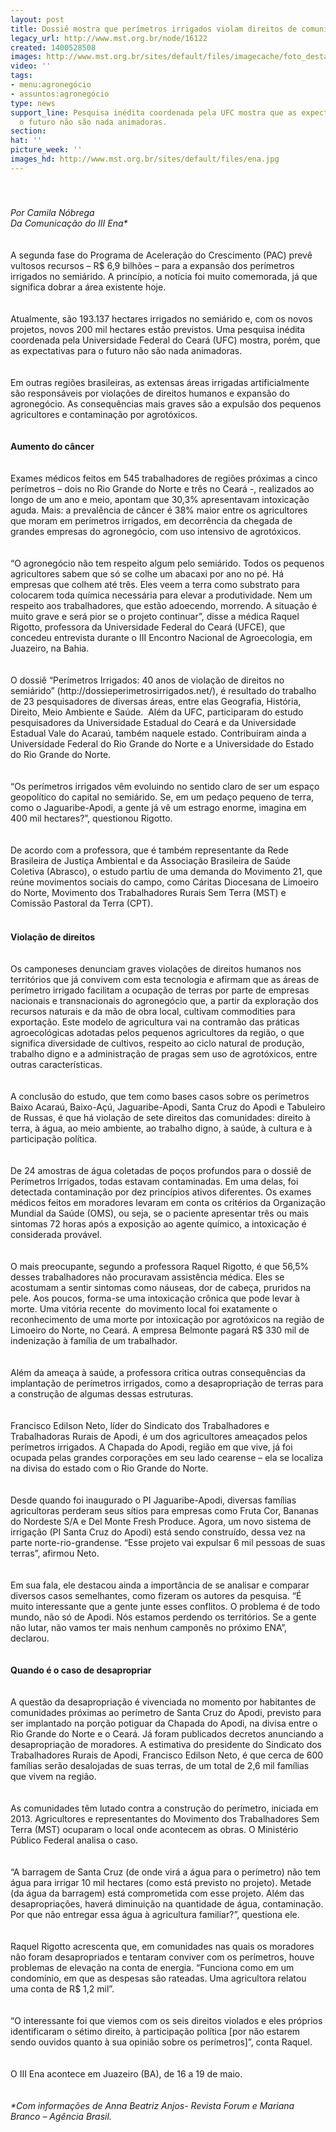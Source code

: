```yaml
---
layout: post
title: Dossiê mostra que perímetros irrigados violam direitos de comunidades rurais
legacy_url: http://www.mst.org.br/node/16122
created: 1400528508
images: http://www.mst.org.br/sites/default/files/imagecache/foto_destaque/ena.jpg
video: ''
tags:
- menu:agronegócio
- assuntos:agronegócio
type: news
support_line: Pesquisa inédita coordenada pela UFC mostra que as expectativas para
  o futuro não são nada animadoras.
section: 
hat: ''
picture_week: ''
images_hd: http://www.mst.org.br/sites/default/files/ena.jpg
---
```

<div><img style="margin: 10px;" src="http://www.mst.org.br/sites/default/files/ena.jpg" alt="">&nbsp;</div><div><em><br>Por Camila Nóbrega<br>Da Comunicação do III Ena*<br></em></div><div>&nbsp;</div><div><br>A segunda fase do Programa de Aceleração do Crescimento (PAC) prevê vultosos recursos – R$ 6,9 bilhões – para a expansão dos perímetros irrigados no semiárido. A princípio, a notícia foi muito comemorada, já que significa dobrar a área existente hoje.</div><div>&nbsp;</div><div><br>Atualmente, são 193.137 hectares irrigados no semiárido e, com os novos projetos, novos 200 mil hectares estão previstos. Uma pesquisa inédita coordenada pela Universidade Federal do Ceará (UFC) mostra, porém, que as expectativas para o futuro não são nada animadoras.</div><div>&nbsp;</div><div><br>Em outras regiões brasileiras, as extensas áreas irrigadas artificialmente são responsáveis por violações de direitos humanos e expansão do agronegócio. As consequências mais graves são a expulsão dos pequenos agricultores e contaminação por agrotóxicos.</div><div>&nbsp;</div><div><br><strong>Aumento do câncer</strong></div><div><br><br>Exames médicos feitos em 545 trabalhadores de regiões próximas a cinco perímetros – dois no Rio Grande do Norte e três no Ceará -, realizados ao longo de um ano e meio, apontam que 30,3% apresentavam intoxicação aguda. Mais: a prevalência de câncer é 38% maior entre os agricultores que moram em perímetros irrigados, em decorrência da chegada de grandes empresas do agronegócio, com uso intensivo de agrotóxicos.</div><div>&nbsp;</div><div><br>“O agronegócio não tem respeito algum pelo semiárido. Todos os pequenos agricultores sabem que só se colhe um abacaxi por ano no pé. Há empresas que colhem até três. Eles veem a terra como substrato para colocarem toda química necessária para elevar a produtividade. Nem um respeito aos trabalhadores, que estão adoecendo, morrendo. A situação é muito grave e será pior se o projeto continuar”, disse a médica Raquel Rigotto, professora da Universidade Federal do Ceará (UFCE), que concedeu entrevista durante o III Encontro Nacional de Agroecologia, em Juazeiro, na Bahia.</div><div>&nbsp;</div><div><br>O dossiê “Perímetros Irrigados: 40 anos de violação de direitos no semiárido” (http://dossieperimetrosirrigados.net/), é resultado do trabalho de 23 pesquisadores de diversas áreas, entre elas Geografia, História, Direito, Meio Ambiente e Saúde. &nbsp;Além da UFC, participaram do estudo pesquisadores da Universidade Estadual do Ceará e da Universidade Estadual Vale do Acaraú, também naquele estado. Contribuíram ainda a Universidade Federal do Rio Grande do Norte e a Universidade do Estado do Rio Grande do Norte.</div><div><br><br>“Os perímetros irrigados vêm evoluindo no sentido claro de ser um espaço geopolítico do capital no semiárido. Se, em um pedaço pequeno de terra, como o Jaguaribe-Apodi, a gente já vê um estrago enorme, imagina em 400 mil hectares?”, questionou Rigotto.</div><div>&nbsp;</div><div><br>De acordo com a professora, que é também representante da Rede Brasileira de Justiça Ambiental e da Associação Brasileira de Saúde Coletiva (Abrasco), o estudo partiu de uma demanda do Movimento 21, que reúne movimentos sociais do campo, como Cáritas Diocesana de Limoeiro do Norte, Movimento dos Trabalhadores Rurais Sem Terra (MST) e Comissão Pastoral da Terra (CPT).</div><div>&nbsp;</div><div><strong><img style="margin: 10px;" src="http://www.mst.org.br/sites/default/files/enaII.jpg" alt=""><br>Violação de direitos</strong></div><div>&nbsp;</div><div><br>Os camponeses denunciam graves violações de direitos humanos nos territórios que já convivem com esta tecnologia e afirmam que as áreas de perímetro irrigado facilitam a ocupação de terras por parte de empresas nacionais e transnacionais do agronegócio que, a partir da exploração dos recursos naturais e da mão de obra local, cultivam commodities para exportação. Este modelo de agricultura vai na contramão das práticas agroecológicas adotadas pelos pequenos agricultores da região, o que significa diversidade de cultivos, respeito ao ciclo natural de produção, trabalho digno e a administração de pragas sem uso de agrotóxicos, entre outras características.</div><div>&nbsp;</div><div><br>A conclusão do estudo, que tem como bases casos sobre os perímetros Baixo Acaraú, Baixo-Açú, Jaguaribe-Apodi, Santa Cruz do Apodi e Tabuleiro de Russas, é que há violação de sete direitos das comunidades: direito à terra, à água, ao meio ambiente, ao trabalho digno, à saúde, à cultura e à participação política.</div><div>&nbsp;</div><div><br>De 24 amostras de água coletadas de poços profundos para o dossiê de Perímetros Irrigados, todas estavam contaminadas. Em uma delas, foi detectada contaminação por dez princípios ativos diferentes. Os exames médicos feitos em moradores levaram em conta os critérios da Organização Mundial da Saúde (OMS), ou seja, se o paciente apresentar três ou mais sintomas 72 horas após a exposição ao agente químico, a intoxicação é considerada provável.</div><div>&nbsp;</div><div><br>O mais preocupante, segundo a professora Raquel Rigotto, é que 56,5% desses trabalhadores não procuravam assistência médica. Eles se acostumam a sentir sintomas como náuseas, dor de cabeça, pruridos na pele. Aos poucos, forma-se uma intoxicação crônica que pode levar à morte. Uma vitória recente &nbsp;do movimento local foi exatamente o reconhecimento de uma morte por intoxicação por agrotóxicos na região de Limoeiro do Norte, no Ceará. A empresa Belmonte pagará R$ 330 mil de indenização à família de um trabalhador.</div><div>&nbsp;</div><div><br>Além da ameaça à saúde, a professora critica outras consequências da implantação de perímetros irrigados, como a desapropriação de terras para a construção de algumas dessas estruturas.</div><div>&nbsp;</div><div><br>Francisco Edilson Neto, líder do Sindicato dos Trabalhadores e Trabalhadoras Rurais de Apodi, é um dos agricultores ameaçados pelos perímetros irrigados. A Chapada do Apodi, região em que vive, já foi ocupada pelas grandes corporações em seu lado cearense – ela se localiza na divisa do estado com o Rio Grande do Norte.</div><div><br><br>Desde quando foi inaugurado o PI Jaguaribe-Apodi, diversas famílias agricultoras perderam seus sítios para empresas como Fruta Cor, Bananas do Nordeste S/A e Del Monte Fresh Produce. Agora, um novo sistema de irrigação (PI Santa Cruz do Apodi) está sendo construído, dessa vez na parte norte-rio-grandense. “Esse projeto vai expulsar 6 mil pessoas de suas terras”, afirmou Neto.</div><div><br><br>Em sua fala, ele destacou ainda a importância de se analisar e comparar diversos casos semelhantes, como fizeram os autores da pesquisa. “É muito interessante que a gente junte esses conflitos. O problema é de todo mundo, não só de Apodi. Nós estamos perdendo os territórios. Se a gente não lutar, não vamos ter mais nenhum camponês no próximo ENA”, declarou.</div><div>&nbsp;</div><div><br><strong>Quando é o caso de desapropriar</strong></div><div><br><br>A questão da desapropriação é vivenciada no momento por habitantes de comunidades próximas ao perímetro de Santa Cruz do Apodi, previsto para ser implantado na porção potiguar da Chapada do Apodi, na divisa entre o Rio Grande do Norte e o Ceará. Já foram publicados decretos anunciando a desapropriação de moradores. A estimativa do presidente do Sindicato dos Trabalhadores Rurais de Apodi, Francisco Edilson Neto, é que cerca de 600 famílias serão desalojadas de suas terras, de um total de 2,6 mil famílias que vivem na região.</div><div>&nbsp;</div><div><br>As comunidades têm lutado contra a construção do perímetro, iniciada em 2013. Agricultores e representantes do Movimento dos Trabalhadores Sem Terra (MST) ocuparam o local onde acontecem as obras. O Ministério Público Federal analisa o caso.</div><div>&nbsp;</div><div><br>“A barragem de Santa Cruz (de onde virá a água para o perímetro) não tem água para irrigar 10 mil hectares (como está previsto no projeto). Metade (da água da barragem) está comprometida com esse projeto. Além das desapropriações, haverá diminuição na quantidade de água, contaminação. Por que não entregar essa água à agricultura familiar?”, questiona ele.</div><div>&nbsp;</div><div><br>Raquel Rigotto acrescenta que, em comunidades nas quais os moradores não foram desapropriados e tentaram conviver com os perímetros, houve problemas de elevação na conta de energia. “Funciona como em um condomínio, em que as despesas são rateadas. Uma agricultora relatou uma conta de R$ 1,2 mil”.</div><div>&nbsp;</div><div><br>“O interessante foi que viemos com os seis direitos violados e eles próprios identificaram o sétimo direito, à participação política [por não estarem sendo ouvidos quanto à sua opinião sobre os perímetros]”, conta Raquel.</div><div>&nbsp;</div><div><br>O III Ena acontece em Juazeiro (BA), de 16 a 19 de maio.</div><div><br><em><br></em></div><div><em>*Com informações de Anna Beatriz Anjos- Revista Forum e Mariana Branco – Agência Brasil.</em></div><div>&nbsp;</div><div>&nbsp;</div><div>&nbsp;</div>
